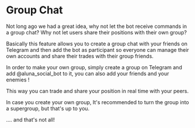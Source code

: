 # Group Chat

Not long ago we had a great idea, why not let the bot receive commands in a
group chat? Why not let users share their positions with their own group?

Basically this feature allows you to create a group chat with your friends
on Telegram and then add the bot as participant so everyone can manage
their own accounts and share their trades with their group friends.

In order to make your own group, simply create a group on Telegram and add
@aluna_social_bot to it, you can also add your friends and your enemies !

This way you can trade and share your position in real time with your peers.

In case you create your own group, It's recommended to turn the group into a
supergroup, but that's up to you.

.... and that's not all!
